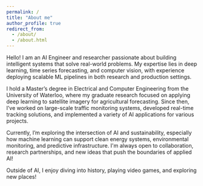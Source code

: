 ```yaml
---
permalink: /
title: "About me"
author_profile: true
redirect_from: 
  - /about/
  - /about.html
---
```


Hello! I am an AI Engineer and researcher passionate about building intelligent systems that solve real-world problems. My expertise lies in deep learning, time series forecasting, and computer vision, with experience deploying scalable ML pipelines in both research and production settings.

I hold a Master’s degree in Electrical and Computer Engineering from the University of Waterloo, where my graduate research focused on applying deep learning to satellite imagery for agricultural forecasting. Since then, I’ve worked on large-scale traffic monitoring systems, developed real-time tracking solutions, and implemented a variety of AI applications for various projects.

Currently, I’m exploring the intersection of AI and sustainability, especially how machine learning can support clean energy systems, environmental monitoring, and predictive infrastructure. I'm always open to collaboration, research partnerships, and new ideas that push the boundaries of applied AI!

Outside of AI, I enjoy diving into history, playing video games, and exploring new places!
